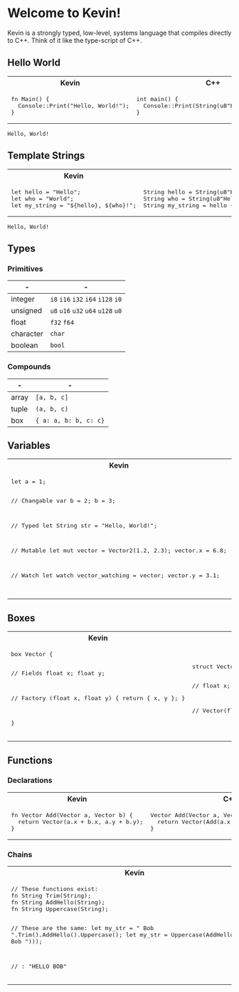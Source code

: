 # Welcome to Kevin!

Kevin is a strongly typed, low-level, systems language that compiles directly to
C++. Think of it like the type-script of C++.

## Hello World

<table>
<tr><th>Kevin</th><th>C++</th></tr>
<tr>
<td>
<pre>
fn Main() {
  Console::Print("Hello, World!");
}
</pre>
</td>
<td>
<pre>
int main() {
  Console::Print(String(u8"Hello, World!"));
}
</pre>
</td>
</tr>
</table>

```
Hello, World!
```

## Template Strings

<table>
<tr><th>Kevin</th><th>C++</th></tr>
<tr>
<td>
<pre>
let hello = "Hello";
let who = "World";
let my_string = "${hello}, ${who}!";
</pre>
</td>
<td>
<pre>
String hello = String(u8"Hello");
String who = String(u8"Hello");
String my_string = hello + String(u8", ") + who + String(u8"!");
</pre>
</td>
</tr>
</table>

```
Hello, World!
```

## Types

### Primitives

| -         | -                                  |
| --------- | ---------------------------------- |
| integer   | `i8` `i16` `i32` `i64` `i128` `i0` |
| unsigned  | `u8` `u16` `u32` `u64` `u128` `u0` |
| float     | `f32` `f64`                        |
| character | `char`                             |
| boolean   | `bool`                             |

### Compounds

| -     | -                     |
| ----- | --------------------- |
| array | `[a, b, c]`           |
| tuple | `(a, b, c)`           |
| box   | `{ a: a, b: b, c: c}` |

## Variables

<table>
<tr><th>Kevin</th><th>C++</th></tr>
<tr>
<td>
<pre>
let a = 1;

// Changable
var b = 2;
b = 3;

// Typed
let String str = "Hello, World!";

// Mutable
let mut vector = Vector2(1.2, 2.3);
vector.x = 6.8;

// Watch
let watch vector_watching = vector;
vector.y = 3.1;

</pre>
</td>
<td>
<pre>
int a = 1;

//
int b = 2;
b = 3;

//
String str = String(u8"Hello, World");

//
let mut vector = Vector2(1.2, 2.3);
vector.x = 6.8;

//
let watch vector_watching = vector;
vector.y = 3.1;

</pre>
</td>
</tr>
</table>

## Boxes

<table>
<tr><th>Kevin</th><th>C++</th></tr>
<tr>
<td>
<pre>
box Vector {

  // Fields
  float x;
  float y;

  // Factory
  (float x, float y) {
    return { x, y };
  }

}
</pre>
</td>
<td>
<pre>
struct Vector {

  //
  float x;
  float y;

  //
  Vector(float x, float y) {
    this->x = x;
    this->y = y;
  }
}
</pre>
</td>
</tr>
</table>

## Functions

### Declarations

<table>
<tr><th>Kevin</th><th>C++</th></tr>
<tr>
<td>
<pre>
fn Vector Add(Vector a, Vector b) {
  return Vector(a.x + b.x, a.y + b.y);
}
</pre>
</td>
<td>
<pre>
Vector Add(Vector a, Vector b) {
  return Vector(Add(a.x, b.x), Add(a.y, b.y));
}
</pre>
</td>
</tr>
</table>


### Chains

<table>
<tr><th>Kevin</th><th>C++</th></tr>
<tr>
<td>
<pre>
// These functions exist:
fn String Trim(String);
fn String AddHello(String);
fn String Uppercase(String);

// These are the same:
let my_str = "  Bob  ".Trim().AddHello().Uppercase();
let my_str = Uppercase(AddHello(Trim("  Bob  ")));

// : "HELLO BOB"
</pre>
</td>
<td>
<pre>
//
String Trim(String);
String AddHello(String);
String Uppercase(String);

//
String my_str = Uppercase(AddHello(Trim("  Bob  ")));

//
// : "HELLO BOB"
</pre>
</td>
</tr>
</table>
